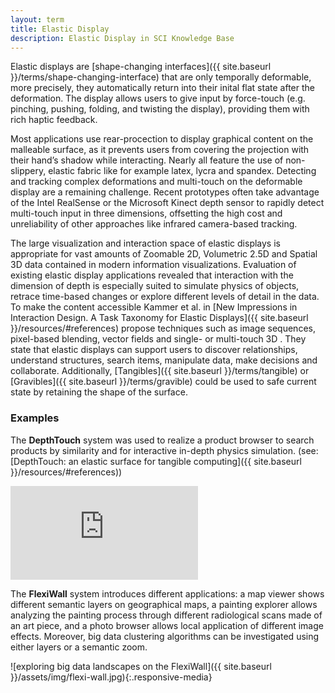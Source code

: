 ```yaml
---
layout: term
title: Elastic Display
description: Elastic Display in SCI Knowledge Base
---
```

Elastic displays are [shape-changing interfaces]({{ site.baseurl }}/terms/shape-changing-interface) that are only temporally deformable, more precisely, they automatically return into their inital flat state after the deformation. The display allows users to give input by force-touch (e.g. pinching, pushing, folding, and twisting the display), providing them with rich haptic feedback.

Most applications use rear-procection to display graphical content on the malleable surface, as it prevents users from covering the projection with their hand’s shadow while interacting. Nearly all feature the use of non-slippery, elastic fabric like for example latex, lycra and spandex. Detecting and tracking complex deformations and multi-touch on the deformable display are a remaining challenge. Recent prototypes often take advantage of the Intel RealSense or the Microsoft Kinect depth sensor to rapidly detect multi-touch input in three dimensions, offsetting the high cost and unreliability of other approaches like infrared camera-based tracking.

The large visualization and interaction space of elastic displays is appropriate for vast amounts of Zoomable 2D, Volumetric 2.5D and Spatial 3D data contained in modern information visualizations. Evaluation of existing elastic display applications revealed that interaction with the dimension of depth is especially suited to simulate physics of objects, retrace time-based changes or explore different levels of detail in the data. To make the content accessible Kammer et al. in [New Impressions in Interaction Design. A Task Taxonomy for Elastic Displays]({{ site.baseurl }}/resources/#references) propose techniques such as image sequences, pixel-based blending, vector fields and single- or multi-touch 3D . They state that elastic displays can support users to discover relationships, understand structures, search items, manipulate data, make decisions and collaborate. Additionally, [Tangibles]({{ site.baseurl }}/terms/tangible) or [Gravibles]({{ site.baseurl }}/terms/gravible) could be used to safe current state by retaining the shape of the surface.

### Examples

The **DepthTouch** system was used to realize a product browser to search products by similarity and for interactive in-depth physics simulation. (see: [DepthTouch: an elastic surface for tangible computing]({{ site.baseurl }}/resources/#references))
<div class="media-wrapper"><iframe src="https://player.vimeo.com/video/37264194" frameborder="0" allow="autoplay; fullscreen" allowfullscreen></iframe></div><script src="https://player.vimeo.com/api/player.js"></script>

The **FlexiWall** system introduces different applications: a map viewer shows different semantic layers on geographical maps, a painting explorer allows analyzing the painting process through different radiological scans made of an art piece, and a photo browser allows local application of different image effects. Moreover, big data clustering algorithms can be investigated using either layers or a semantic zoom. 

![exploring big data landscapes on the FlexiWall]({{ site.baseurl }}/assets/img/flexi-wall.jpg){:.responsive-media}




